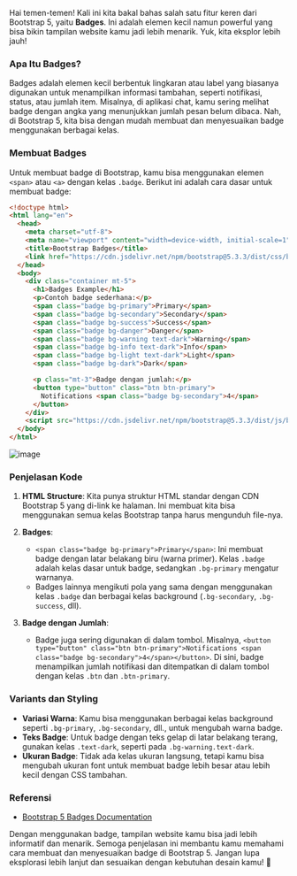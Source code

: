 Hai temen-temen! Kali ini kita bakal bahas salah satu fitur keren dari Bootstrap 5, yaitu **Badges**. Ini adalah elemen kecil namun powerful yang bisa bikin tampilan website kamu jadi lebih menarik. Yuk, kita eksplor lebih jauh!

### Apa Itu Badges?

Badges adalah elemen kecil berbentuk lingkaran atau label yang biasanya digunakan untuk menampilkan informasi tambahan, seperti notifikasi, status, atau jumlah item. Misalnya, di aplikasi chat, kamu sering melihat badge dengan angka yang menunjukkan jumlah pesan belum dibaca. Nah, di Bootstrap 5, kita bisa dengan mudah membuat dan menyesuaikan badge menggunakan berbagai kelas.

### Membuat Badges

Untuk membuat badge di Bootstrap, kamu bisa menggunakan elemen `<span>` atau `<a>` dengan kelas `.badge`. Berikut ini adalah cara dasar untuk membuat badge:

```html
<!doctype html>
<html lang="en">
  <head>
    <meta charset="utf-8">
    <meta name="viewport" content="width=device-width, initial-scale=1">
    <title>Bootstrap Badges</title>
    <link href="https://cdn.jsdelivr.net/npm/bootstrap@5.3.3/dist/css/bootstrap.min.css" rel="stylesheet" integrity="sha384-QWTKZyjpPEjISv5WaRU9OFeRpok6YctnYmDr5pNlyT2bRjXh0JMhjY6hW+ALEwIH" crossorigin="anonymous">
  </head>
  <body>
    <div class="container mt-5">
      <h1>Badges Example</h1>
      <p>Contoh badge sederhana:</p>
      <span class="badge bg-primary">Primary</span>
      <span class="badge bg-secondary">Secondary</span>
      <span class="badge bg-success">Success</span>
      <span class="badge bg-danger">Danger</span>
      <span class="badge bg-warning text-dark">Warning</span>
      <span class="badge bg-info text-dark">Info</span>
      <span class="badge bg-light text-dark">Light</span>
      <span class="badge bg-dark">Dark</span>

      <p class="mt-3">Badge dengan jumlah:</p>
      <button type="button" class="btn btn-primary">
        Notifications <span class="badge bg-secondary">4</span>
      </button>
    </div>
    <script src="https://cdn.jsdelivr.net/npm/bootstrap@5.3.3/dist/js/bootstrap.bundle.min.js" integrity="sha384-YvpcrYf0tY3lHB60NNkmXc5s9fDVZLESaAA55NDzOxhy9GkcIdslK1eN7N6jIeHz" crossorigin="anonymous"></script>
  </body>
</html>
```
![image](https://github.com/user-attachments/assets/18c10f1b-e2ef-483e-a5b4-d78f4eada3bc)

### Penjelasan Kode

1. **HTML Structure**: Kita punya struktur HTML standar dengan CDN Bootstrap 5 yang di-link ke halaman. Ini membuat kita bisa menggunakan semua kelas Bootstrap tanpa harus mengunduh file-nya.

2. **Badges**:
   - `<span class="badge bg-primary">Primary</span>`: Ini membuat badge dengan latar belakang biru (warna primer). Kelas `.badge` adalah kelas dasar untuk badge, sedangkan `.bg-primary` mengatur warnanya.
   - Badges lainnya mengikuti pola yang sama dengan menggunakan kelas `.badge` dan berbagai kelas background (`.bg-secondary`, `.bg-success`, dll).

3. **Badge dengan Jumlah**:
   - Badge juga sering digunakan di dalam tombol. Misalnya, `<button type="button" class="btn btn-primary">Notifications <span class="badge bg-secondary">4</span></button>`. Di sini, badge menampilkan jumlah notifikasi dan ditempatkan di dalam tombol dengan kelas `.btn` dan `.btn-primary`.

### Variants dan Styling

- **Variasi Warna**: Kamu bisa menggunakan berbagai kelas background seperti `.bg-primary`, `.bg-secondary`, dll., untuk mengubah warna badge.
- **Teks Badge**: Untuk badge dengan teks gelap di latar belakang terang, gunakan kelas `.text-dark`, seperti pada `.bg-warning.text-dark`.
- **Ukuran Badge**: Tidak ada kelas ukuran langsung, tetapi kamu bisa mengubah ukuran font untuk membuat badge lebih besar atau lebih kecil dengan CSS tambahan.

### Referensi

- [Bootstrap 5 Badges Documentation](https://getbootstrap.com/docs/5.3/components/badge/)

Dengan menggunakan badge, tampilan website kamu bisa jadi lebih informatif dan menarik. Semoga penjelasan ini membantu kamu memahami cara membuat dan menyesuaikan badge di Bootstrap 5. Jangan lupa eksplorasi lebih lanjut dan sesuaikan dengan kebutuhan desain kamu! 🎨
